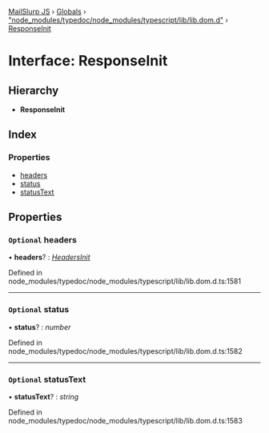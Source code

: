 [MailSlurp JS](../README.md) › [Globals](../globals.md) › ["node_modules/typedoc/node_modules/typescript/lib/lib.dom.d"](../modules/_node_modules_typedoc_node_modules_typescript_lib_lib_dom_d_.md) › [ResponseInit](_node_modules_typedoc_node_modules_typescript_lib_lib_dom_d_.responseinit.md)

# Interface: ResponseInit

## Hierarchy

* **ResponseInit**

## Index

### Properties

* [headers](_node_modules_typedoc_node_modules_typescript_lib_lib_dom_d_.responseinit.md#optional-headers)
* [status](_node_modules_typedoc_node_modules_typescript_lib_lib_dom_d_.responseinit.md#optional-status)
* [statusText](_node_modules_typedoc_node_modules_typescript_lib_lib_dom_d_.responseinit.md#optional-statustext)

## Properties

### `Optional` headers

• **headers**? : *[HeadersInit](../modules/_node_modules_typedoc_node_modules_typescript_lib_lib_dom_d_.md#headersinit)*

Defined in node_modules/typedoc/node_modules/typescript/lib/lib.dom.d.ts:1581

___

### `Optional` status

• **status**? : *number*

Defined in node_modules/typedoc/node_modules/typescript/lib/lib.dom.d.ts:1582

___

### `Optional` statusText

• **statusText**? : *string*

Defined in node_modules/typedoc/node_modules/typescript/lib/lib.dom.d.ts:1583
